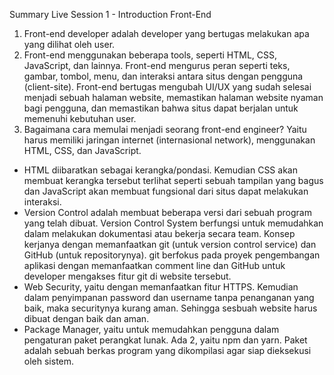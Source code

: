 Summary Live Session 1 - Introduction Front-End

1. Front-end developer adalah developer yang bertugas melakukan apa yang dilihat oleh user.
2. Front-end menggunakan beberapa tools, seperti HTML, CSS, JavaScript, dan lainnya. Front-end mengurus peran seperti teks, gambar, tombol, menu, dan interaksi antara situs dengan pengguna (client-site). Front-end bertugas mengubah UI/UX yang sudah selesai menjadi sebuah halaman website, memastikan halaman website nyaman bagi pengguna, dan memastikan bahwa situs dapat berjalan untuk memenuhi kebutuhan user.
3. Bagaimana cara memulai menjadi seorang front-end engineer? Yaitu harus memiliki jaringan internet (internasional network), menggunakan HTML, CSS, dan JavaScript.
- HTML diibaratkan sebagai kerangka/pondasi. Kemudian CSS akan membuat kerangka tersebut terlihat seperti sebuah tampilan yang bagus dan JavaScript akan membuat fungsional dari situs dapat melakukan interaksi.
- Version Control adalah membuat beberapa versi dari sebuah program yang telah dibuat. Version Control System berfungsi untuk memudahkan dalam melakukan dokumentasi atau bekerja secara team. Konsep kerjanya dengan memanfaatkan git (untuk version control service) dan GitHub (untuk repositorynya). git berfokus pada proyek pengembangan aplikasi dengan memanfaatkan comment line dan GitHub untuk developer mengakses fitur git di website tersebut.
- Web Security, yaitu dengan memanfaatkan fitur HTTPS. Kemudian dalam penyimpanan password dan username tanpa penanganan yang baik, maka securitynya kurang aman. Sehingga sesbuah website harus dibuat dengan baik dan aman.
-  Package Manager, yaitu untuk memudahkan pengguna dalam pengaturan paket perangkat lunak. Ada 2, yaitu npm dan yarn. Paket adalah sebuah berkas program yang dikompilasi agar siap dieksekusi oleh sistem.